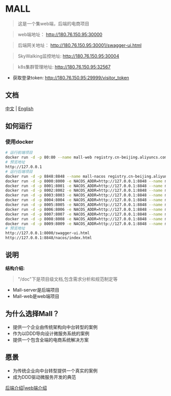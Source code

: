 # MALL

> 这是一个集web端，后端的电商项目

> web端地址： http://180.76.150.95:30000

> 后端网关地址： http://180.76.150.95:30001/swagger-ui.html

> SkyWalking监控地址: http://180.76.150.95:30004

> k8s集群管理地址: http://180.76.150.95:32567
- 获取登录token: http://180.76.150.95:29999/visitor_token 
    
## 文档
[中文](README-ZH.md) | [English](README.md)

## 如何运行
### 使用docker   
   ``` bash
   # 运行前端项目
   docker run -d -p 80:80 --name mall-web registry.cn-beijing.aliyuncs.com/w929732982/mall-web
   # 预览地址
   http://127.0.0.1
   # 运行后端项目
   docker run -d -p 8848:8848 --name mall-nacos registry.cn-beijing.aliyuncs.com/w929732982/mall-nacos
   docker run -d -p 8000:8000 -e NACOS_ADDR=http://127.0.0.1:8848 --name mall-gateway registry.cn-beijing.aliyuncs.com/w929732982/mall-gateway
   docker run -d -p 8001:8001 -e NACOS_ADDR=http://127.0.0.1:8848 --name mall-goods-borwse registry.cn-beijing.aliyuncs.com/w929732982/mall-goods-borwse
   docker run -d -p 8002:8002 -e NACOS_ADDR=http://127.0.0.1:8848 --name mall-goods-feedback registry.cn-beijing.aliyuncs.com/w929732982/mall-goods-feedback
   docker run -d -p 8003:8003 -e NACOS_ADDR=http://127.0.0.1:8848 --name mall-goods-statics registry.cn-beijing.aliyuncs.com/w929732982/mall-goods-statics
   docker run -d -p 8004:8004 -e NACOS_ADDR=http://127.0.0.1:8848 --name mall-order-cancel registry.cn-beijing.aliyuncs.com/w929732982/mall-order-cancel
   docker run -d -p 8005:8005 -e NACOS_ADDR=http://127.0.0.1:8848 --name mall-order-create registry.cn-beijing.aliyuncs.com/w929732982/mall-order-create
   docker run -d -p 8006:8006 -e NACOS_ADDR=http://127.0.0.1:8848 --name mall-order-payment registry.cn-beijing.aliyuncs.com/w929732982/mall-order-payment
   docker run -d -p 8007:8007 -e NACOS_ADDR=http://127.0.0.1:8848 --name mall-user-info registry.cn-beijing.aliyuncs.com/w929732982/mall-user-info
   docker run -d -p 8008:8008 -e NACOS_ADDR=http://127.0.0.1:8848 --name mall-user-login registry.cn-beijing.aliyuncs.com/w929732982/mall-user-login
   docker run -d -p 8009:8009 -e NACOS_ADDR=http://127.0.0.1:8848 --name mall-user-register registry.cn-beijing.aliyuncs.com/w929732982/mall-user-register
   # 预览地址
   http://127.0.0.1:8000/swagger-ui.html
   http://127.0.0.1:8848/nacos/index.html
   ```
## 说明
**结构介绍:**
> "/doc"下是项目级文档,包含需求分析和规范制定等

- Mall-server是后端项目 
- Mall-web是web端项目 

## 为什么选择Mall？
- 提供一个企业由传统架构向中台转型的案例
- 作为以DDD导向设计微服务系统的案例
- 提供一个包含全端的电商系统解决方案

## 愿景
- 为传统企业向中台转型提供一个真实的案例
- 成为DDD驱动微服务开发的典范


[后端介绍](Mall-server/README.md)|[web端介绍](Mall-web/README.md)


